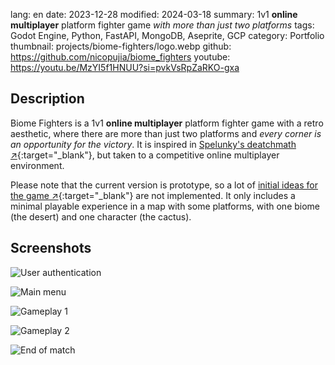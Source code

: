 lang: en
date: 2023-12-28
modified: 2024-03-18
summary: 1v1 **online multiplayer** platform fighter game *with more than just two platforms*
tags: Godot Engine, Python, FastAPI, MongoDB, Aseprite, GCP
category: Portfolio
thumbnail: projects/biome-fighters/logo.webp
github: https://github.com/nicopujia/biome_fighters
youtube: https://youtu.be/MzYI5f1HNUU?si=pvkVsRpZaRKO-gxa

## Description

Biome Fighters is a 1v1 **online multiplayer** platform fighter game with a retro aesthetic, where there are more than just two platforms and *every corner is an opportunity for the victory*. It is inspired in [Spelunky's deatchmath ↗](https://spelunky.fandom.com/wiki/Deathmatch_(HD)){:target="_blank"}, but taken to a competitive online multiplayer environment.

Please note that the current version is prototype, so a lot of [initial ideas for the game ↗](https://github.com/nicopujia/biome_fighters/labels/Enhancement){:target="_blank"} are not implemented. It only includes a minimal playable experience in a map with some platforms, with one biome (the desert) and one character (the cactus).

## Screenshots

![User authentication]({static}/images/projects/biome-fighters/user-authentication.jpg)

![Main menu]({static}/images/projects/biome-fighters/main-menu.jpg)

![Gameplay 1]({static}/images/projects/biome-fighters/gameplay-1.jpg)

![Gameplay 2]({static}/images/projects/biome-fighters/gameplay-2.jpg)

![End of match]({static}/images/projects/biome-fighters/end-of-match.jpg)
